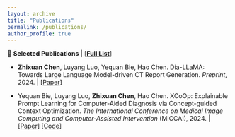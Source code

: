```yaml
---
layout: archive
title: "Publications"
permalink: /publications/
author_profile: true
---
```


📝 **Selected Publications** | [[**Full List**](https://scholar.google.com/citations?user=7AMNEKAAAAAJ&hl=zh-CN)]

- **Zhixuan Chen**, Luyang Luo, Yequan Bie, Hao Chen. Dia-LLaMA: Towards Large Language Model-driven CT Report Generation. *Preprint*, 2024. | [[Paper](https://arxiv.org/pdf/2403.16386)]

- Yequan Bie, Luyang Luo, **Zhixuan Chen**, Hao Chen. XCoOp: Explainable Prompt Learning for Computer-Aided Diagnosis via Concept-guided Context Optimization. *The International Conference on Medical Image Computing and Computer-Assisted Intervention* (MICCAI), 2024. | [[Paper](https://link.springer.com/chapter/10.1007/978-3-031-72390-2_72)] [[Code](https://github.com/Tommy-Bie/XCoOp)]
